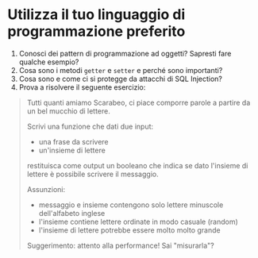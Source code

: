 # Utilizza il tuo linguaggio di programmazione preferito

1. Conosci dei pattern di programmazione ad oggetti? Sapresti fare qualche esempio?
2. Cosa sono i metodi `getter` e `setter` e perché sono importanti?
3. Cosa sono e come ci si protegge da attacchi di SQL Injection?
4. Prova a risolvere il seguente esercizio:

>   Tutti quanti amiamo Scarabeo, ci piace comporre parole a partire da un bel mucchio di lettere.
>
>   Scrivi una funzione che dati due input:
>
>   - una frase da scrivere
>   - un'insieme di lettere
>
>  restituisca come output un booleano che indica se dato l'insieme di lettere è possibile scrivere il messaggio.
>
>  Assunzioni:
>
>  - messaggio e insieme contengono solo lettere minuscole dell'alfabeto inglese
>  - l'insieme contiene lettere ordinate in modo casuale (random)
>  - l'insieme di lettere potrebbe essere molto molto grande
>
>  Suggerimento: attento alla performance! Sai "misurarla"?
